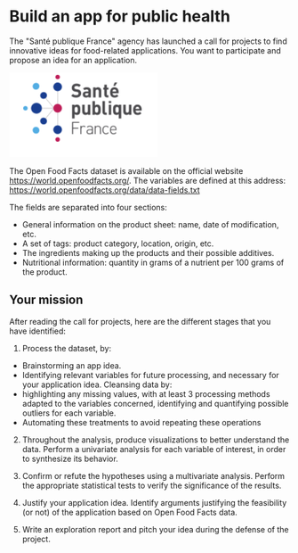 # Build an app for public health
The "Santé publique France" agency has launched a call for projects to find innovative ideas for food-related applications. 
You want to participate and propose an idea for an application.

<img src="https://github.com/olivierkayyong/Build-an-app-for-public-health/blob/main/img.png">

The Open Food Facts dataset is available on the official website https://world.openfoodfacts.org/. The variables are defined at 
this address: https://world.openfoodfacts.org/data/data-fields.txt

The fields are separated into four sections:

- General information on the product sheet: name, date of modification, etc.
- A set of tags: product category, location, origin, etc.
- The ingredients making up the products and their possible additives.
- Nutritional information: quantity in grams of a nutrient per 100 grams of the product.

## Your mission
After reading the call for projects, here are the different stages that you have identified:

1) Process the dataset, by:

- Brainstorming an app idea.
- Identifying relevant variables for future processing, and necessary for your application idea.
Cleansing data by:
- highlighting any missing values, with at least 3 processing methods adapted to the variables concerned,
 identifying and quantifying possible outliers for each variable.
- Automating these treatments to avoid repeating these operations

2) Throughout the analysis, produce visualizations to better understand the data. Perform a univariate analysis for each variable of interest, 
in order to synthesize its behavior.

3) Confirm or refute the hypotheses using a multivariate analysis. Perform the appropriate statistical tests to verify the significance of the results.

4) Justify your application idea. Identify arguments justifying the feasibility (or not) of the application based on Open Food Facts data.

5) Write an exploration report and pitch your idea during the defense of the project.
